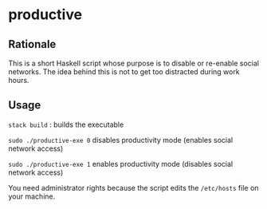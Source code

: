 # productive

## Rationale

This is a short Haskell script whose purpose is to disable or re-enable social networks.
The idea behind this is not to get too distracted during work hours.

## Usage

`stack build` : builds the executable

`sudo ./productive-exe 0` disables productivity mode (enables social network access)

`sudo ./productive-exe 1` enables productivity mode (disables social network access)


You need administrator rights because the script edits the `/etc/hosts` file on your machine.

